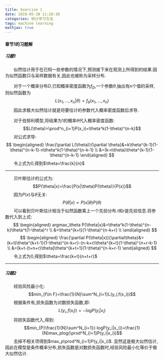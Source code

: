 ```yaml
---
title: Exercise 1
date: 2019-05-30 11:20:30
categories: 统计学习方法
tags: machine learning
mathjax: true
---
```

#### 章节1的习题解
##### 习题1
&emsp;&emsp;似然估计用于在已知一些参数的情况下,预测接下来在观测上所得到的结果.因为似然函数只与采样数据有关,因此也被称为采样分布.

&emsp;&emsp;对于一个概率分布$D$,已知概率密度函数为$f_D$,一个参数$\theta$,抽出有n个值的采样,则似然函数为
$$L(x_1,...,x_n|\theta)=f_\theta(x_1,...,x_n)$$
&emsp;&emsp;因此求极大似然估计就是将要估计的参数代入概率密度函数后求导.

&emsp;&emsp;对于伯努利模型,将结果为1的概率$\theta$代入概率密度函数:
$$L(\theta)=\prod^n_{i=1}P(x_i)=\theta^k(1-\theta)^{n-k}$$
&emsp;&emsp;对公式求导:
$$
\begin{aligned}
    \frac{\partial L(\theta)}{\partial \theta}&=k\theta^{k-1}(1-\theta)^{n-k-1}-n\theta^k(1-\theta)^{n-k-1} \\
    &=(k-n\theta)\theta^{k-1}(1-\theta)^{n-k-1}
\end{aligned}
$$
&emsp;&emsp;令上式为0,得到$\theta=\frac{k}{n}$

---
&emsp;&emsp;贝叶斯估计的公式为:
$$P(\theta|x)=\frac{P(x|\theta)P(\theta)}{P(x)}$$
&emsp;&emsp;因为$P(x)$与$\theta$无关:
$$P(\theta|x)\propto P(x|\theta)P(\theta)$$
&emsp;&emsp;可以看到贝叶斯估计相当于似然函数乘上一个先验分布.$t$和$r$是先验信息.将参数代入到上式:
$$
    \begin{aligned}
        argmax_\theta P(\theta|x)&=\theta^k(1-\theta)^{n-k}\theta^t(1-\theta)^r \\
        &=\theta^{k+t}(1-\theta)^{n-k+r} \\
    \end{aligned}
$$
$$
    \begin{aligned}
        \frac{\partial P(\theta|x)}{\partial\theta}&=(k+t)\theta^{k+t-1}(1-\theta)^{n-k+r}-(n-k+r)\theta^{k+t}(1-\theta)^{n+r-k-1} \\
        &=[k+t-(t+n+r)\theta]\theta^{k+t=1}(1-\theta)^{n-k+r-1}
    \end{aligned}
$$
&emsp;&emsp;令上式为0,得到$\theta=\frac{k+t}{n+t+r}$

---
##### 习题2
&emsp;&emsp;经验风险最小化:
$$min_{f\in F}=\frac{1}{N}\sum^N_{i=1}L(y_i,f(x_i))$$
&emsp;&emsp;根据条件有,损失函数为对数损失函数,即:
$$L(y_i,f(x_i))=-logP(y_i|x_i)$$
&emsp;&emsp;将损失函数代入,得到:
$$min_{P}\frac{1}{N}\sum^N_{i=1}(-logP(y_i|x_i))=\frac{1}{N}max_plog(\prod^N_{i=1}P(y_i|x_i))$$
&emsp;&emsp;去掉不相关项得到$max_p\prod^N_{i=1}P(y_i|x_i)$. 
显然这是极大似然估计,因此在模型是条件概率分布,损失函数是对数损失函数时,经验风险最小化等价于极大似然估计.